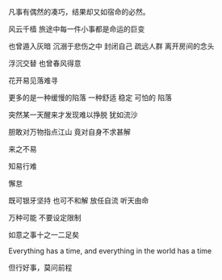 凡事有偶然的凑巧，结果却又如宿命的必然。

风云千樯 旅途中每一件小事都是命运的巨变

也曾遁入灰暗 沉溺于悲伤之中 封闭自己 疏远人群 离开房间的念头

浮沉交替 也曾春风得意

花开易见落难寻

更多的是一种缓慢的陷落 一种舒适 稳定 可怕的 陷落

突然某一天醒来才发现难以挣脱 犹如流沙

胆敢对万物指点江山 竟对自身不求甚解

来之不易

知易行难

懈怠

既可银牙坚持 也可不和解 放任自流 听天由命

万种可能 不要设定限制 

如意之事十之一二足矣

Everything has a time, and everything in the world has a time

但行好事，莫问前程
